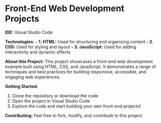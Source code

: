 <h1>Front-End Web Development Projects</h1>

**IDE:** Visual Studio Code

**Technologies:**
**- 1. HTML:** Used for structuring and organizing content
**- 2. CSS:** Used for styling and layout
**- 3. JavaScript:** Used for adding interactivity and dynamic effects

**About this Project:**
This project showcases a front-end web development example built using HTML, CSS, and JavaScript. It demonstrates a range of techniques and best practices for building responsive, accessible, and engaging web experiences.

**Getting Started:**
1. Clone the repository or download the code
2. Open the project in Visual Studio Code
3. Explore the code and start building your own front-end projects!

**Contributing:**
Feel free to fork, modify, and contribute to this project.

